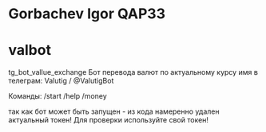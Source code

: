 # Gorbachev Igor QAP33 
# valbot
tg_bot_vallue_exchange
Бот перевода валют по актуальному курсу
имя в телеграм: Valutig / @ValutigBot

Команды: /start /help /money

так как бот может быть запущен - из кода намеренно удален актуальный токен! Для проверки используйте свой токен! 
